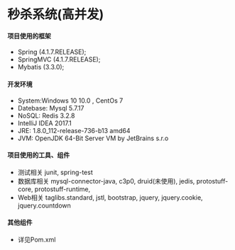 # 秒杀系统(高并发)

#### 项目使用的框架

- Spring (4.1.7.RELEASE);
- SpringMVC (4.1.7.RELEASE);
- Mybatis (3.3.0);

#### 开发环境
- System:Windows 10 10.0 , CentOs 7
- Datebase: Mysql 5.7.17
- NoSQL: Redis 3.2.8
- IntelliJ IDEA 2017.1
- JRE: 1.8.0_112-release-736-b13 amd64
- JVM: OpenJDK 64-Bit Server VM by JetBrains s.r.o


#### 项目使用的工具、组件
- 测试相关
junit, spring-test
- 数据库相关
mysql-connector-java,
c3p0,
druid(未使用),
jedis,
protostuff-core,
protostuff-runtime,
- Web相关
taglibs.standard,
jstl,
bootstrap,
jquery,
jquery.cookie,
jquery.countdown

#### 其他组件
- 详见Pom.xml
